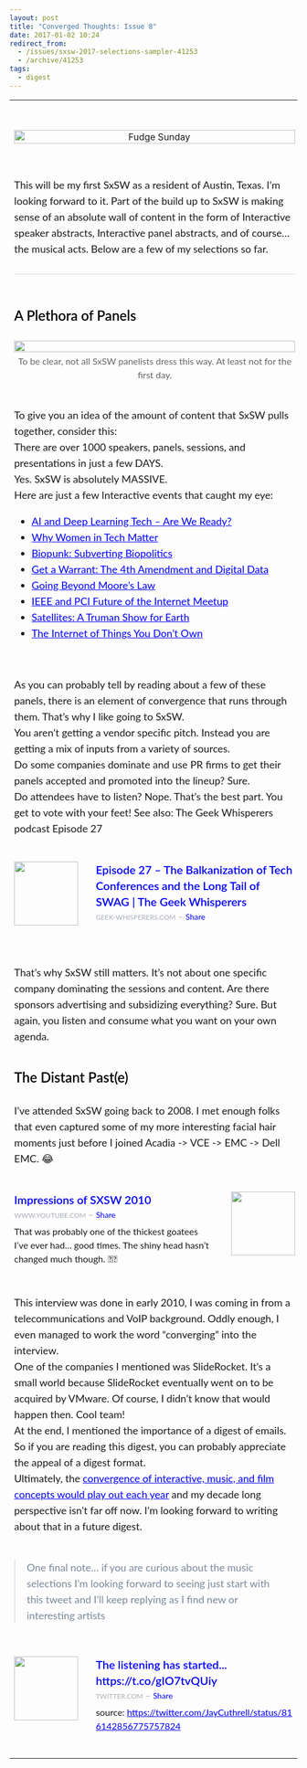 ```yaml
---
layout: post
title: "Converged Thoughts: Issue 8"
date: 2017-01-02 10:24
redirect_from:
  - /issues/sxsw-2017-selections-sampler-41253
  - /archive/41253
tags:
  - digest
---
```


<table align='center' border='0' cellpadding='0' cellspacing='0'>
<tr>
<td align='center' style='padding-bottom: 28px;' valign='top'>&nbsp;</td>
</tr>
<tr>
<td align='center' style='padding-bottom: 56px;' valign='top'>
<a href="http://digests.fudgesunday.com/?utm_campaign=Issue&amp;utm_content=profileimage&amp;utm_medium=email&amp;utm_source=Fudge+Sunday"><img alt="Fudge Sunday" style="display: block; width: 100%; border: 0; outline: none;" width="600" src="https://s3.amazonaws.com/revue/profile_covers/images/000/000/668/cover/fudgesunday.png?1555458156" />
</a></td>
</tr>
<tr>
<td align='left' class='description' style='padding-bottom: 28px;' valign='top'>
<span style='font-family: "lato", "Helvetica Neue", Helvetica, Arial, sans-serif; font-size: 18px; line-height: 28px;display: block; margin: 0; margin-bottom: 0;'><div style="margin: 0;" class="revue-p">This will be my first SxSW as a resident of Austin, Texas. I’m looking forward to it. Part of the build up to SxSW is making sense of an absolute wall of content in the form of Interactive speaker abstracts, Interactive panel abstracts, and of course… the musical acts. Below are a few of my selections so far.</div>
</span>
</td>
</tr>
<tr>
<td align='center' style='padding-bottom: 56px;' valign='top'>
<hr style='border: 0; background-color: #d8d8d8; margin: 0; margin-bottom: 0; height: 1px;'>
</td>
</tr>
<tr>
<td align='left' style='padding-bottom: 28px;' valign='top'>
<div class='item-header' style='font-family: "lato", "Helvetica Neue", Helvetica, Arial, sans-serif; display: block; font-weight: 600; font-size: 24px; line-height: 28px; margin: 0; margin-bottom: 0; color: #000;'>A Plethora of Panels</div>
</td>
</tr>
<tr>
<td align='center' style='padding-bottom: 42px;' valign='top'>
<img src='https://s3.amazonaws.com/revue/items/images/001/667/829/mail/GWAR_on_stage.jpg?1483491124' style='display: block; width: 100%;'>
<div style='font-family: "lato", "Helvetica Neue", Helvetica, Arial, sans-serif; display: block; text-align: center; font-size: 16px; line-height: 24px; display: block; margin: 0; margin-bottom: 0; margin-top: 4px; color: #666;'>To be clear, not all SxSW panelists dress this way. At least not for the first day.</div>
</td>
</tr>
<tr>
<td align='left' style='padding-bottom: 42px;' valign='top'>
<div class='item-text' style='font-family: "lato", "Helvetica Neue", Helvetica, Arial, sans-serif; font-size: 18px; line-height: 28px;display: block; margin: 0; margin-bottom: 0;'><div style="margin: 0;" class="revue-p">To give you an idea of the amount of content that SxSW pulls together, consider this: </div><div style="margin: 0;" class="revue-p">There are over 1000 speakers, panels, sessions, and presentations in just a few DAYS. </div><div style="margin: 0;" class="revue-p">Yes. SxSW is absolutely MASSIVE.</div><div style="margin: 0;" class="revue-p">Here are just a few Interactive events that caught my eye:</div><div style="margin: 0;" class="revue-p"></div><ul>
<li style="Margin: 0;mso-special-format:bullet;">
<a href="http://schedule.sxsw.com/2017/events/PP60701?utm_campaign=Fudge%20Sunday&amp;utm_medium=email&amp;utm_source=Revue%20newsletter" style="color: #00F;text-decoration:underline;" target="_blank">AI and Deep Learning Tech – Are We Ready?</a><br>
</li>
<li style="Margin: 0;mso-special-format:bullet;"><a href="http://schedule.sxsw.com/2017/events/PP65803?utm_campaign=Fudge%20Sunday&amp;utm_medium=email&amp;utm_source=Revue%20newsletter" style="color: #00F;text-decoration:underline;" target="_blank">Why Women in Tech Matter</a></li>
<li style="Margin: 0;mso-special-format:bullet;">
<a href="http://schedule.sxsw.com/2017/events/PP65991?utm_campaign=Fudge%20Sunday&amp;utm_medium=email&amp;utm_source=Revue%20newsletter" style="color: #00F;text-decoration:underline;" target="_blank">Biopunk: Subverting Biopolitics</a><br>
</li>
<li style="Margin: 0;mso-special-format:bullet;"><a href="http://schedule.sxsw.com/2017/events/PP64349?utm_campaign=Fudge%20Sunday&amp;utm_medium=email&amp;utm_source=Revue%20newsletter" style="color: #00F;text-decoration:underline;" target="_blank">Get a Warrant: The 4th Amendment and Digital Data</a></li>
<li style="Margin: 0;mso-special-format:bullet;">
<a href="http://schedule.sxsw.com/2017/events/PP65652?utm_campaign=Fudge%20Sunday&amp;utm_medium=email&amp;utm_source=Revue%20newsletter" style="color: #00F;text-decoration:underline;" target="_blank">Going Beyond Moore’s Law</a><br>
</li>
<li style="Margin: 0;mso-special-format:bullet;">
<a href="http://schedule.sxsw.com/2017/events/PP69212?utm_campaign=Fudge%20Sunday&amp;utm_medium=email&amp;utm_source=Revue%20newsletter" style="color: #00F;text-decoration:underline;" target="_blank">IEEE and PCI Future of the Internet Meetup</a><br>
</li>
<li style="Margin: 0;mso-special-format:bullet;">
<a href="http://schedule.sxsw.com/2017/events/PP66756?utm_campaign=Fudge%20Sunday&amp;utm_medium=email&amp;utm_source=Revue%20newsletter" style="color: #00F;text-decoration:underline;" target="_blank">Satellites: A Truman Show for Earth</a><br>
</li>
<li style="Margin: 0;mso-special-format:bullet;"><a href="http://schedule.sxsw.com/2017/events/PP66383?utm_campaign=Fudge%20Sunday&amp;utm_medium=email&amp;utm_source=Revue%20newsletter" style="color: #00F;text-decoration:underline;" target="_blank">The Internet of Things You Don’t Own</a></li>
</ul>
</div>
</td>
</tr>
<tr>
<td align='left' style='padding-bottom: 42px;' valign='top'>
<div class='item-text' style='font-family: "lato", "Helvetica Neue", Helvetica, Arial, sans-serif; font-size: 18px; line-height: 28px;display: block; margin: 0; margin-bottom: 0;'><div style="margin: 0;" class="revue-p">As you can probably tell by reading about a few of these panels, there is an element of convergence that runs through them. That’s why I like going to SxSW. </div><div style="margin: 0;" class="revue-p">You aren’t getting a vendor specific pitch. Instead you are getting a mix of inputs from a variety of sources.</div><div style="margin: 0;" class="revue-p">Do some companies dominate and use PR firms to get their panels accepted and promoted into the lineup? Sure.</div><div style="margin: 0;" class="revue-p">Do attendees have to listen? Nope. That’s the best part. You get to vote with your feet! See also: The Geek Whisperers podcast Episode 27</div>
</div>
</td>
</tr>
<tr>
<td align='left' style='padding-bottom: 42px;' valign='top'>
<a target="_blank" style="text-decoration: none;" href="http://geek-whisperers.com/2013/11/episode-27-the-balkanization-of-tech-conferences-and-the-long-tail-of-swag/?utm_campaign=Fudge%20Sunday&amp;utm_medium=email&amp;utm_source=Revue%20newsletter"><img width="112" height="112" style="padding-bottom: 24px;padding-right: 28px;" alt="" align="left" src="https://s3.amazonaws.com/revue/items/images/001/667/874/thumb/neutral-profits.jpg?1483493386" />
</a><span class='item-link-title' style='font-family: "lato", "Helvetica Neue", Helvetica, Arial, sans-serif; display: block; font-weight: 600; font-size: 20px; line-height: 28px; margin: 0; margin-bottom: 0;'><a target="_blank" style="color: #00F; text-decoration: none;" href="http://geek-whisperers.com/2013/11/episode-27-the-balkanization-of-tech-conferences-and-the-long-tail-of-swag/?utm_campaign=Fudge%20Sunday&amp;utm_medium=email&amp;utm_source=Revue%20newsletter">Episode 27 – The Balkanization of Tech Conferences and the Long Tail of SWAG | The Geek Whisperers</a></span>
<div class='domain' style='font-family: "lato", "Helvetica Neue", Helvetica, Arial, sans-serif; display: block; line-height: 24px; margin: 0; margin-bottom: 0; color: #A7ADB5; text-decoration: none !important;'>
<a target="_blank" style="color: #A7ADB5; text-decoration: none; text-transform: uppercase; font-size: 12px;" href="http://rev.vu/QQAPO?utm_campaign=Issue&amp;utm_content=domain&amp;utm_medium=email&amp;utm_source=Fudge+Sunday">geek-whisperers.com</a>
&ndash;
<a target="_blank" style="color: #00F; font-size: 14px; text-decoration: none;" href="http://rev.vu/QQAPO?utm_campaign=Issue&amp;utm_content=share&amp;utm_medium=email&amp;utm_source=Fudge+Sunday">Share</a>
</div>

</td>
</tr>
<tr>
<td align='left' style='padding-bottom: 42px;' valign='top'>
<div class='item-text' style='font-family: "lato", "Helvetica Neue", Helvetica, Arial, sans-serif; font-size: 18px; line-height: 28px;display: block; margin: 0; margin-bottom: 0;'><div style="margin: 0;" class="revue-p">That’s why SxSW still matters. It’s not about one specific company dominating the sessions and content. Are there sponsors advertising and subsidizing everything? Sure. But again, you listen and consume what you want on your own agenda.</div>
</div>
</td>
</tr>
<tr>
<td align='left' style='padding-bottom: 28px;' valign='top'>
<div class='item-header' style='font-family: "lato", "Helvetica Neue", Helvetica, Arial, sans-serif; display: block; font-weight: 600; font-size: 24px; line-height: 28px; margin: 0; margin-bottom: 0; color: #000;'>The Distant Past(e)</div>
</td>
</tr>
<tr>
<td align='left' style='padding-bottom: 42px;' valign='top'>
<div class='item-text' style='font-family: "lato", "Helvetica Neue", Helvetica, Arial, sans-serif; font-size: 18px; line-height: 28px;display: block; margin: 0; margin-bottom: 0;'><div style="margin: 0;" class="revue-p">I’ve attended SxSW going back to 2008. I met enough folks that even captured some of my more interesting facial hair moments just before I joined Acadia -&gt; VCE -&gt; EMC -&gt; Dell EMC. 😂</div>
</div>
</td>
</tr>
<tr>
<td align='left' style='padding-bottom: 42px;' valign='top'>
<a target="_blank" style="text-decoration: none;" href="https://www.youtube.com/watch?utm_campaign=Fudge%20Sunday&amp;utm_medium=email&amp;utm_source=Revue%20newsletter&amp;v=YCbAh5hx31U"><img width="112" height="112" style="padding-bottom: 24px;padding-left: 28px;" alt="" align="right" src="https://s3.amazonaws.com/revue/items/images/001/667/848/thumb/hqdefault.jpg?1483492497" />
</a><span class='item-link-title' style='font-family: "lato", "Helvetica Neue", Helvetica, Arial, sans-serif; display: block; font-weight: 600; font-size: 20px; line-height: 28px; margin: 0; margin-bottom: 0;'><a target="_blank" style="color: #00F; text-decoration: none;" href="https://www.youtube.com/watch?utm_campaign=Fudge%20Sunday&amp;utm_medium=email&amp;utm_source=Revue%20newsletter&amp;v=YCbAh5hx31U">Impressions of SXSW 2010</a></span>
<div class='domain' style='font-family: "lato", "Helvetica Neue", Helvetica, Arial, sans-serif; display: block; line-height: 24px; margin: 0; margin-bottom: 0; color: #A7ADB5; text-decoration: none !important;'>
<a target="_blank" style="color: #A7ADB5; text-decoration: none; text-transform: uppercase; font-size: 12px;" href="http://rev.vu/PQyoq?utm_campaign=Issue&amp;utm_content=domain&amp;utm_medium=email&amp;utm_source=Fudge+Sunday">www.youtube.com</a>
&ndash;
<a target="_blank" style="color: #00F; font-size: 14px; text-decoration: none;" href="http://rev.vu/PQyoq?utm_campaign=Issue&amp;utm_content=share&amp;utm_medium=email&amp;utm_source=Fudge+Sunday">Share</a>
</div>
<div class='item-link-description' style='font-family: "lato", "Helvetica Neue", Helvetica, Arial, sans-serif; font-size: 16px; line-height: 24px; display: block; margin: 0; margin-bottom: 0; margin-top: 4px;'><div style="margin: 0;" class="revue-p">That was probably one of the thickest goatees I’ve ever had… good times. The shiny head hasn’t changed much though. 👴🏼</div>
</div>

</td>
</tr>
<tr>
<td align='left' style='padding-bottom: 42px;' valign='top'>
<div class='item-text' style='font-family: "lato", "Helvetica Neue", Helvetica, Arial, sans-serif; font-size: 18px; line-height: 28px;display: block; margin: 0; margin-bottom: 0;'><div style="margin: 0;" class="revue-p">This interview was done in early 2010, I was coming in from a telecommunications and VoIP background. Oddly enough, I even managed to work the word “converging” into the interview.</div><div style="margin: 0;" class="revue-p">One of the companies I mentioned was SlideRocket. It’s a small world because SlideRocket eventually went on to be acquired by VMware. Of course, I didn’t know that would happen then. Cool team!</div><div style="margin: 0;" class="revue-p">At the end, I mentioned the importance of a digest of emails. So if you are reading this digest, you can probably appreciate the appeal of a digest format.</div><div style="margin: 0;" class="revue-p">Ultimately, the <a href="http://digest.jaycuthrell.com/issues/converged-thoughts-4-41025?utm_campaign=Fudge%20Sunday&amp;utm_medium=email&amp;utm_source=Revue%20newsletter" style="color: #00F;text-decoration:underline;" target="_blank">convergence of interactive, music, and film concepts would play out each year</a> and my decade long perspective isn’t far off now. I’m looking forward to writing about that in a future digest.</div>
</div>
</td>
</tr>
<tr>
<td align='left' style='padding-bottom: 42px;' valign='top'>
<div class='item-text' style='font-family: "lato", "Helvetica Neue", Helvetica, Arial, sans-serif; font-size: 18px; line-height: 28px;display: block; margin: 0; margin-bottom: 0;'><div style="margin: 0; display: block; Margin: 0; Margin-bottom: 14px; padding: 0 20px; border-color: #E0E4E8; border-left: 2px solid #E0E4E8; color: #7A889A; line-height: inherit;" class="revue-blockquote">One final note… if you are curious about the music selections I’m looking forward to seeing just start with this tweet and I’ll keep replying as I find new or interesting artists</div>
</div>
</td>
</tr>
<tr>
<td align='left' style='padding-bottom: 42px;' valign='top'>
<a target="_blank" style="text-decoration: none;" href="https://twitter.com/JayCuthrell/status/816142856775757824?utm_campaign=Fudge%20Sunday&amp;utm_medium=email&amp;utm_source=Revue%20newsletter"><img width="112" height="112" style="padding-bottom: 24px;padding-right: 28px;" alt="" align="left" src="https://s3.amazonaws.com/revue/items/images/001/667/878/thumb/Jpc0KbFA_400x400.jpg?1483493875" />
</a><span class='item-link-title' style='font-family: "lato", "Helvetica Neue", Helvetica, Arial, sans-serif; display: block; font-weight: 600; font-size: 20px; line-height: 28px; margin: 0; margin-bottom: 0;'><a target="_blank" style="color: #00F; text-decoration: none;" href="https://twitter.com/JayCuthrell/status/816142856775757824?utm_campaign=Fudge%20Sunday&amp;utm_medium=email&amp;utm_source=Revue%20newsletter">The listening has started... https://t.co/gIO7tvQUiy</a></span>
<div class='domain' style='font-family: "lato", "Helvetica Neue", Helvetica, Arial, sans-serif; display: block; line-height: 24px; margin: 0; margin-bottom: 0; color: #A7ADB5; text-decoration: none !important;'>
<a target="_blank" style="color: #A7ADB5; text-decoration: none; text-transform: uppercase; font-size: 12px;" href="http://rev.vu/Z3406?utm_campaign=Issue&amp;utm_content=domain&amp;utm_medium=email&amp;utm_source=Fudge+Sunday">twitter.com</a>
&ndash;
<a target="_blank" style="color: #00F; font-size: 14px; text-decoration: none;" href="http://rev.vu/Z3406?utm_campaign=Issue&amp;utm_content=share&amp;utm_medium=email&amp;utm_source=Fudge+Sunday">Share</a>
</div>
<div class='item-link-description' style='font-family: "lato", "Helvetica Neue", Helvetica, Arial, sans-serif; font-size: 16px; line-height: 24px; display: block; margin: 0; margin-bottom: 0; margin-top: 4px;'><div style="margin: 0;" class="revue-p">source: <a href="https://twitter.com/JayCuthrell/status/816142856775757824?utm_campaign=Fudge%20Sunday&amp;utm_medium=email&amp;utm_source=Revue%20newsletter" style="color: #00F;text-decoration:underline;" target="_blank">https://twitter.com/JayCuthrell/status/816142856775757824</a>
</div>
</div>

</td>
</tr>
</table> 
